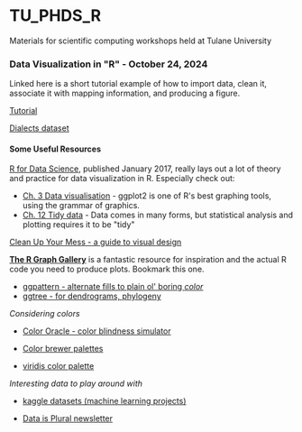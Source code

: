 # TU_PHDS_R
Materials for scientific computing workshops held at Tulane University

### Data Visualization in "R" - October 24, 2024
Linked here is a short tutorial example of how to import data, clean it, associate it with mapping information, and producing a figure.

[Tutorial](https://github.com/JessicaMBlanton/TU_PHDS_R/blob/main/State_dialects.html?dl=1)

[Dialects dataset](https://github.com/JessicaMBlanton/TU_PHDS_R/blob/main/geodare.json)

#### __Some Useful Resources__
[R for Data Science](https://r4ds.had.co.nz/index.html), published January 2017, really lays out a lot of theory and practice for data visualization in R. Especially check out:

  * [Ch. 3 Data visualisation](https://r4ds.had.co.nz/data-visualisation.html) - ggplot2 is one of R's best graphing tools, using the grammar of graphics.
  * [Ch. 12 Tidy data](https://r4ds.had.co.nz/tidy-data.html) - Data comes in many forms, but statistical analysis and plotting requires it to be "tidy"
    
[Clean Up Your Mess - a guide to visual design](https://www.visualmess.com/)

**[The R Graph Gallery](https://r-graph-gallery.com/)** is a fantastic resource for inspiration and the actual R code you need to produce plots. Bookmark this one.

* [ggpattern - alternate fills to plain ol' boring *color*](https://coolbutuseless.github.io/package/ggpattern/)
* [ggtree - for dendrograms, phylogeny](https://guangchuangyu.github.io/software/ggtree/)
  
*Considering colors*

* [Color Oracle - color blindness simulator](https://colororacle.org/)
  
* [Color brewer palettes](https://github.com/rcsb/colorbrewer)
* [viridis color palette](https://cran.r-project.org/web/packages/viridis/vignettes/intro-to-viridis.html)

*Interesting data to play around with*

* [kaggle datasets (machine learning projects)](https://www.kaggle.com/datasets)
  
* [Data is Plural newsletter](https://www.data-is-plural.com/)

